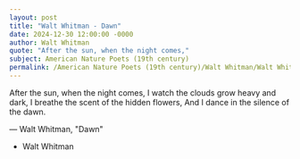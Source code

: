 ```yaml
---
layout: post
title: "Walt Whitman - Dawn"
date: 2024-12-30 12:00:00 -0000
author: Walt Whitman
quote: "After the sun, when the night comes,"
subject: American Nature Poets (19th century)
permalink: /American Nature Poets (19th century)/Walt Whitman/Walt Whitman - Dawn
---
```


After the sun, when the night comes,
  I watch the clouds grow heavy and dark,
  I breathe the scent of the hidden flowers,
  And I dance in the silence of the dawn.

— Walt Whitman, "Dawn"

- Walt Whitman
